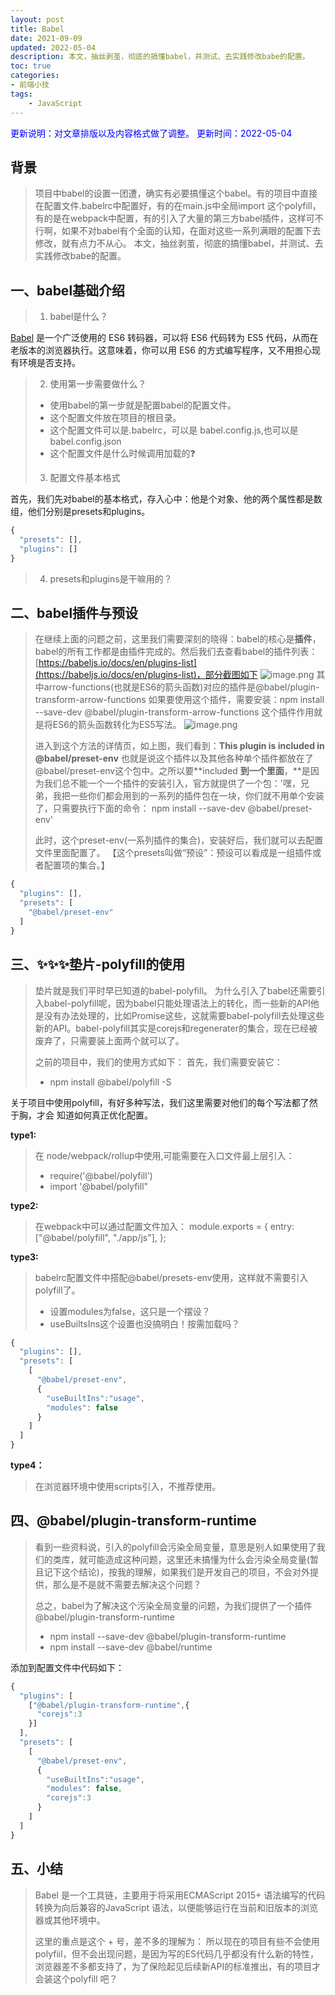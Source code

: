 ```yaml
---
layout: post
title: Babel
date: 2021-09-09
updated: 2022-05-04
description: 本文，抽丝剥茧，彻底的搞懂babel，并测试、去实践修改babe的配置。
toc: true
categories:
- 前端小技
tags: 
    - JavaScript
---
```

<font color=blue>更新说明：对文章排版以及内容格式做了调整。</font>
<font color=blue> 更新时间：2022-05-04</font>

## 背景
> 项目中babel的设置一团遭，确实有必要搞懂这个babel。有的项目中直接在配置文件.babelrc中配置好，有的在main.js中全局import 这个polyfill，有的是在webpack中配置，有的引入了大量的第三方babel插件，这样可不行啊，如果不对babel有个全面的认知，在面对这些一系列满眼的配置下去修改，就有点力不从心。
> 本文，抽丝剥茧，彻底的搞懂babel，并测试、去实践修改babe的配置。

## 一、babel基础介绍
> 1. babel是什么？
> 
[Babel](https://babeljs.io/) 是一个广泛使用的 ES6 转码器，可以将 ES6 代码转为 ES5 代码，从而在老版本的浏览器执行。这意味着，你可以用 ES6 的方式编写程序，又不用担心现有环境是否支持。
> 
> 2. 使用第一步需要做什么？
> - 使用babel的第一步就是配置babel的配置文件。
> - 这个配置文件放在项目的根目录。
> - 这个配置文件可以是.babelrc，可以是 babel.config.js,也可以是babel.config.json
> - 这个配置文件是什么时候调用加载的❓
> 
> 3. 配置文件基本格式
> 
首先，我们先对babel的基本格式，存入心中：他是个对象、他的两个属性都是数组，他们分别是presets和plugins。

```javascript
{
  "presets": [],
  "plugins": []
}
```
> 4. presets和plugins是干嘛用的？


## 二、babel插件与预设
> 在继续上面的问题之前，这里我们需要深刻的晓得：babel的核心是**插件**，babel的所有工作都是由插件完成的。然后我们去查看babel的插件列表：[https://babeljs.io/docs/en/plugins-list](https://babeljs.io/docs/en/plugins-list)，部分截图如下
> ![image.png](https://cdn.nlark.com/yuque/0/2021/png/358819/1631153922607-35bd71a6-dcaf-42bd-b2e9-336ef43dc495.png#clientId=u90972840-f7c3-4&from=paste&height=571&id=u72c58d17&margin=%5Bobject%20Object%5D&name=image.png&originHeight=1712&originWidth=1118&originalType=binary&ratio=1&size=144065&status=done&style=none&taskId=u25964189-5d96-4681-96e9-5c4d670690a&width=372.6666666666667)
> 其中arrow-functions(也就是ES6的箭头函数)对应的插件是@babel/plugin-transform-arrow-functions
> 如果要使用这个插件，需要安装：npm install --save-dev @babel/plugin-transform-arrow-functions
> 这个插件作用就是将ES6的箭头函数转化为ES5写法。
> ![image.png](https://cdn.nlark.com/yuque/0/2021/png/358819/1631154073171-462689b0-84b9-467c-9f58-e72e8d2b419a.png#clientId=u90972840-f7c3-4&from=paste&height=177&id=iomqr&margin=%5Bobject%20Object%5D&name=image.png&originHeight=530&originWidth=1726&originalType=binary&ratio=1&size=56423&status=done&style=none&taskId=ucbb483d7-f1f3-44aa-ae62-d4bfa378105&width=575.3333333333334)
> 
> 进入到这个方法的详情页，如上图，我们看到：**This plugin is included in @babel/preset-env**
> 也就是说这个插件以及其他各种单个插件都放在了@babel/preset-env这个包中。之所以要**included **到一个里面**，**是因为我们总不能一个一个插件的安装引入，官方就提供了一个包：'嘿，兄弟，我把一些你们都会用到的一系列的插件包在一块，你们就不用单个安装了，只需要执行下面的命令：
> npm install --save-dev @babel/preset-env'
> 
>  此时，这个preset-env(一系列插件的集合)，安装好后，我们就可以去配置文件里面配置了。
> 【这个presets叫做“预设”：预设可以看成是一组插件或者配置项的集合。】

```javascript
{
  "plugins": [],
  "presets": [
    "@babel/preset-env"
  ]
}
```
## 三、✨✨✨垫片-polyfill的使用
> 垫片就是我们平时早已知道的babel-polyfill。
> 为什么引入了babel还需要引入babel-polyfill呢，因为babel只能处理语法上的转化，而一些新的API他是没有办法处理的，比如Promise这些，这就需要babel-polyfill去处理这些新的API。babel-polyfill其实是corejs和regenerater的集合，现在已经被废弃了，只需要装上面两个就可以了。
> 
> 之前的项目中，我们的使用方式如下：
>  首先，我们需要安装它：
> - npm install @babel/polyfill -S
> 
关于项目中使用polyfill，有好多种写法，我们这里需要对他们的每个写法都了然于胸，才会 知道如何真正优化配置。

**type1:**
> 在 node/webpack/rollup中使用,可能需要在入口文件最上层引入：
> - require('@babel/polyfill') 
> - import '@babel/polyfill"

**type2:**
> 在webpack中可以通过配置文件加入：
> module.exports = {
>   entry: ["@babel/polyfill", "./app/js"],
> };

**type3:**
> babelrc配置文件中搭配@babel/presets-env使用，这样就不需要引入polyfill了。
> - 设置modules为false，这只是一个摆设？
> - useBuiltsIns这个设置也没搞明白！按需加载吗？

```javascript
{
  "plugins": [],
  "presets": [
    [
      "@babel/preset-env",
      {
        "useBuiltIns":"usage",
        "modules": false
      }
    ]
  ]
}
```
**type4：**
> 在浏览器环境中使用scripts引入，不推荐使用。


## 四、@babel/plugin-transform-runtime
> 看到一些资料说，引入的polyfill会污染全局变量，意思是别人如果使用了我们的类库，就可能造成这种问题，这里还未搞懂为什么会污染全局变量(暂且记下这个结论)，按我的理解，如果我们是开发自己的项目，不会对外提供，那么是不是就不需要去解决这个问题？
> 
> 总之，babel为了解决这个污染全局变量的问题，为我们提供了一个插件@babel/plugin-transform-runtime 
> - npm install --save-dev @babel/plugin-transform-runtime
> - npm install --save-dev @babel/runtime
> 
添加到配置文件中代码如下：

```javascript
{
  "plugins": [
    ["@babel/plugin-transform-runtime",{
      "corejs":3
    }]
  ],
  "presets": [
    [
      "@babel/preset-env",
      {
        "useBuiltIns":"usage",
        "modules": false,
        "corejs":3
      }
    ]
  ]
}
```

## 五、小结
> Babel 是一个工具链，主要用于将采用ECMAScript 2015+ 语法编写的代码转换为向后兼容的JavaScript 语法，以便能够运行在当前和旧版本的浏览器或其他环境中。
> 
> 
> 这里的重点是这个 + 号，差不多的理解为：  所以现在的项目有些不会使用polyfiil，但不会出现问题，是因为写的ES代码几乎都没有什么新的特性，浏览器差不多都支持了，为了保险起见后续新API的标准推出，有的项目才会装这个polyfill     吧？





